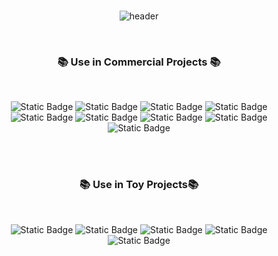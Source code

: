 
<br><br><br>

<div align=center>
  
![header](https://capsule-render.vercel.app/api?type=cylinder&color=gradient&customColorList=14&height=100&section=header&text=Hi!%20%40devwuu%20here!&animation=twinkling&fontSize=30)

<br>

### 📚 Use in Commercial Projects 📚

<br>

![Static Badge](https://img.shields.io/badge/Java-007396?style=for-the-badge&logoColor=white)
![Static Badge](https://img.shields.io/badge/javascript-%23F7DF1E?style=for-the-badge&logo=javascript&logoColor=black)
![Static Badge](https://img.shields.io/badge/spring-%236DB33F?style=for-the-badge&logo=spring&logoColor=white)
![Static Badge](https://img.shields.io/badge/springboot-%236DB33F?style=for-the-badge&logo=springboot&logoColor=white)
![Static Badge](https://img.shields.io/badge/vue-%234FC08D?style=for-the-badge&logo=Vue.js&logoColor=white)
![Static Badge](https://img.shields.io/badge/postgresql-%234169E1?style=for-the-badge&logo=PostgresQL&logoColor=white)
![Static Badge](https://img.shields.io/badge/express-%23000000?style=for-the-badge&logo=express&logoColor=white)
![Static Badge](https://img.shields.io/badge/node.js-%23339933?style=for-the-badge&logo=nodedotjs&logoColor=white)
![Static Badge](https://img.shields.io/badge/sequelize-%2352B0E7?style=for-the-badge&logo=sequelize&logoColor=white)

<br><br>

### 📚 Use in Toy Projects📚

<br>

![Static Badge](https://img.shields.io/badge/spring%20security-%236DB33F?style=for-the-badge&logo=springsecurity&logoColor=white)
![Static Badge](https://img.shields.io/badge/docker-%232496ED?style=for-the-badge&logo=docker&logoColor=white)
![Static Badge](https://img.shields.io/badge/redis-%23DC382D?style=for-the-badge&logo=redis&logoColor=white)
![Static Badge](https://img.shields.io/badge/oracle-%23F80000?style=for-the-badge&logo=oracle)
![Static Badge](https://img.shields.io/badge/mysql-%234479A1?style=for-the-badge&logo=mysql&logoColor=white)

<br><br><br>
